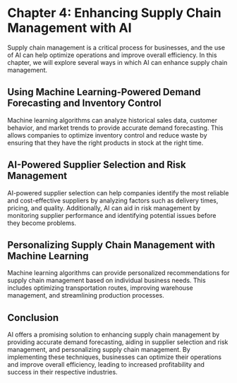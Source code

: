 Chapter 4: Enhancing Supply Chain Management with AI
====================================================

Supply chain management is a critical process for businesses, and the use of AI can help optimize operations and improve overall efficiency. In this chapter, we will explore several ways in which AI can enhance supply chain management.

Using Machine Learning-Powered Demand Forecasting and Inventory Control
-----------------------------------------------------------------------

Machine learning algorithms can analyze historical sales data, customer behavior, and market trends to provide accurate demand forecasting. This allows companies to optimize inventory control and reduce waste by ensuring that they have the right products in stock at the right time.

AI-Powered Supplier Selection and Risk Management
-------------------------------------------------

AI-powered supplier selection can help companies identify the most reliable and cost-effective suppliers by analyzing factors such as delivery times, pricing, and quality. Additionally, AI can aid in risk management by monitoring supplier performance and identifying potential issues before they become problems.

Personalizing Supply Chain Management with Machine Learning
-----------------------------------------------------------

Machine learning algorithms can provide personalized recommendations for supply chain management based on individual business needs. This includes optimizing transportation routes, improving warehouse management, and streamlining production processes.

Conclusion
----------

AI offers a promising solution to enhancing supply chain management by providing accurate demand forecasting, aiding in supplier selection and risk management, and personalizing supply chain management. By implementing these techniques, businesses can optimize their operations and improve overall efficiency, leading to increased profitability and success in their respective industries.
